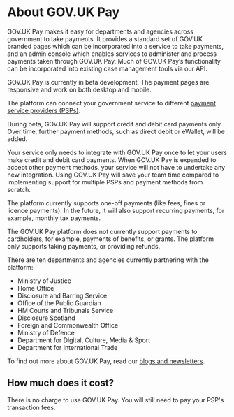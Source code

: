 # About GOV.UK Pay

GOV.UK Pay makes it easy for departments and agencies across government to take payments. It provides a standard set of GOV.UK branded pages which can be incorporated into a service to take payments, and an admin console which enables services to administer and process payments taken through GOV.UK Pay. Much of GOV.UK Pay’s functionality can be incorporated into existing case management tools via our API.

GOV.UK Pay is currently in beta development. The payment pages are responsive and work on both desktop and mobile.

The platform can connect your government service to different [payment service providers (PSPs)](https://en.wikipedia.org/wiki/Payment_service_provider).

During beta, GOV.UK Pay will support credit and debit card payments only. Over time, further payment methods, such as direct debit or eWallet, will be added.

Your service only needs to integrate with GOV.UK Pay once to let your users make credit and debit card payments. When GOV.UK Pay is expanded to accept other payment methods, your service will not have to undertake any new integration. Using GOV.UK Pay will save your team time compared to implementing support for multiple PSPs and payment methods from scratch.

The platform currently supports one-off payments (like fees, fines or licence payments). In the future, it will also support recurring payments, for example, monthly tax payments.

The GOV.UK Pay platform does not currently support payments to cardholders, for example, payments of benefits, or grants. The platform only supports taking payments, or providing refunds.

There are ten departments and agencies currently partnering with the platform:

- Ministry of Justice
- Home Office
- Disclosure and Barring Service
- Office of the Public Guardian
- HM Courts and Tribunals Service
- Disclosure Scotland 
- Foreign and Commonwealth Office 
- Ministry of Defence
- Department for Digital, Culture, Media & Sport
- Department for International Trade 

To find out more about GOV.UK Pay, read our [blogs and newsletters](https://docs.payments.service.gov.uk/#support-contact-and-more-information).

## How much does it cost?

There is no charge to use GOV.UK Pay. You will still need to pay your PSP's transaction fees.


